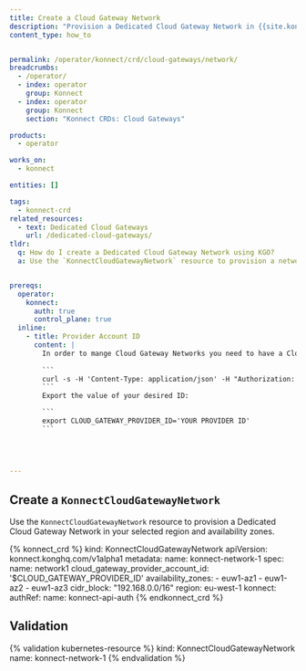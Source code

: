 ```yaml
---
title: Create a Cloud Gateway Network
description: "Provision a Dedicated Cloud Gateway Network in {{site.konnect_short_name}} using the `KonnectCloudGatewayNetwork` CRD."
content_type: how_to


permalink: /operator/konnect/crd/cloud-gateways/network/
breadcrumbs:
  - /operator/
  - index: operator
    group: Konnect
  - index: operator
    group: Konnect
    section: "Konnect CRDs: Cloud Gateways"

products:
  - operator

works_on:
  - konnect

entities: []

tags:
  - konnect-crd
related_resources:
  - text: Dedicated Cloud Gateways
    url: /dedicated-cloud-gateways/
tldr:
  q: How do I create a Dedicated Cloud Gateway Network using KGO?
  a: Use the `KonnectCloudGatewayNetwork` resource to provision a network and monitor provisioning status in {{site.konnect_short_name}}.


prereqs:
  operator:
    konnect:
      auth: true
      control_plane: true
  inline: 
    - title: Provider Account ID
      content: |
        In order to mange Cloud Gateway Networks you need to have a Cloud Gateway Provider Account associated with your {{site.konnect_short_name}} account. You can obtain the ID to your provider account using the [Cloud Gateways API](/api/konnect/cloud-gateways/v2/#/operations/list-provider-accounts). 
        
        ```
        curl -s -H 'Content-Type: application/json' -H "Authorization: Bearer $KONNECT_TOKEN" -XGET https://global.api.konghq.com/v2/cloud-gateways/provider-accounts | jq
        ```
        Export the value of your desired ID: 

        ```
        export CLOUD_GATEWAY_PROVIDER_ID='YOUR PROVIDER ID'
        ```
  
        
        

---
```


## Create a `KonnectCloudGatewayNetwork`

Use the `KonnectCloudGatewayNetwork` resource to provision a Dedicated Cloud Gateway Network in your selected region and availability zones.


<!-- vale off -->
{% konnect_crd %}
kind: KonnectCloudGatewayNetwork
apiVersion: konnect.konghq.com/v1alpha1
metadata:
  name: konnect-network-1
spec:
  name: network1
  cloud_gateway_provider_account_id: '$CLOUD_GATEWAY_PROVIDER_ID'
  availability_zones:
    - euw1-az1
    - euw1-az2
    - euw1-az3
  cidr_block: "192.168.0.0/16"
  region: eu-west-1
  konnect:
    authRef:
      name: konnect-api-auth
{% endkonnect_crd %}
<!-- vale on -->


## Validation
{% validation kubernetes-resource %}
kind: KonnectCloudGatewayNetwork
name: konnect-network-1
{% endvalidation %}